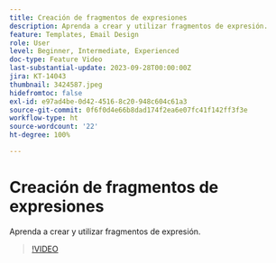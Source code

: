 ```yaml
---
title: Creación de fragmentos de expresiones
description: Aprenda a crear y utilizar fragmentos de expresión.
feature: Templates, Email Design
role: User
level: Beginner, Intermediate, Experienced
doc-type: Feature Video
last-substantial-update: 2023-09-28T00:00:00Z
jira: KT-14043
thumbnail: 3424587.jpeg
hidefromtoc: false
exl-id: e97ad4be-0d42-4516-8c20-948c604c61a3
source-git-commit: 0f6f0d4e66b8dad174f2ea6e07fc41f142ff3f3e
workflow-type: ht
source-wordcount: '22'
ht-degree: 100%

---
```


# Creación de fragmentos de expresiones

Aprenda a crear y utilizar fragmentos de expresión.

>[!VIDEO](https://video.tv.adobe.com/v/3424587/?learn=on)
